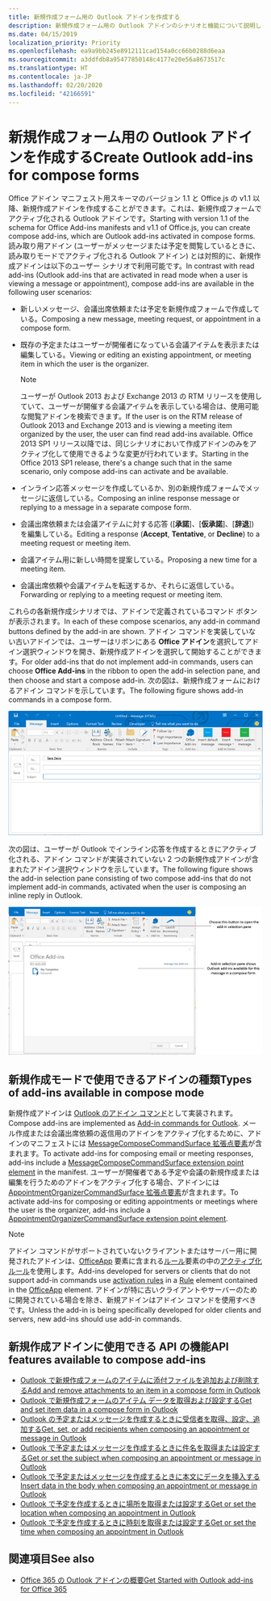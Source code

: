 ```yaml
---
title: 新規作成フォーム用の Outlook アドインを作成する
description: 新規作成フォーム用の Outlook アドインのシナリオと機能について説明します。
ms.date: 04/15/2019
localization_priority: Priority
ms.openlocfilehash: ea9a9bb245e8912111cad154a0cc66b0288d6eaa
ms.sourcegitcommit: a3ddfdb8a95477850148c4177e20e56a8673517c
ms.translationtype: HT
ms.contentlocale: ja-JP
ms.lasthandoff: 02/20/2020
ms.locfileid: "42166591"
---
```

# <a name="create-outlook-add-ins-for-compose-forms"></a><span data-ttu-id="2410d-103">新規作成フォーム用の Outlook アドインを作成する</span><span class="sxs-lookup"><span data-stu-id="2410d-103">Create Outlook add-ins for compose forms</span></span>

<span data-ttu-id="2410d-104">Office アドイン マニフェスト用スキーマのバージョン 1.1 と Office.js の v1.1 以降、新規作成アドインを作成することができます。これは、新規作成フォームでアクティブ化される Outlook アドインです。</span><span class="sxs-lookup"><span data-stu-id="2410d-104">Starting with version 1.1 of the schema for Office Add-ins manifests and v1.1 of Office.js, you can create compose add-ins, which are Outlook add-ins activated in compose forms.</span></span> <span data-ttu-id="2410d-105">読み取り用アドイン (ユーザーがメッセージまたは予定を閲覧しているときに、読み取りモードでアクティブ化される Outlook アドイン) とは対照的に、新規作成アドインは以下のユーザー シナリオで利用可能です。</span><span class="sxs-lookup"><span data-stu-id="2410d-105">In contrast with read add-ins (Outlook add-ins that are activated in read mode when a user is viewing a message or appointment), compose add-ins are available in the following user scenarios:</span></span>

- <span data-ttu-id="2410d-106">新しいメッセージ、会議出席依頼または予定を新規作成フォームで作成している。</span><span class="sxs-lookup"><span data-stu-id="2410d-106">Composing a new message, meeting request, or appointment in a compose form.</span></span>

- <span data-ttu-id="2410d-107">既存の予定またはユーザーが開催者になっている会議アイテムを表示または編集している。</span><span class="sxs-lookup"><span data-stu-id="2410d-107">Viewing or editing an existing appointment, or meeting item in which the user is the organizer.</span></span>
    
   > [!NOTE]
   > <span data-ttu-id="2410d-108">ユーザーが Outlook 2013 および Exchange 2013 の RTM リリースを使用していて、ユーザーが開催する会議アイテムを表示している場合は、使用可能な閲覧アドインを検索できます。</span><span class="sxs-lookup"><span data-stu-id="2410d-108">If the user is on the RTM release of Outlook 2013 and Exchange 2013 and is viewing a meeting item organized by the user, the user can find read add-ins available.</span></span> <span data-ttu-id="2410d-109">Office 2013 SP1 リリース以降では、同じシナリオにおいて作成アドインのみをアクティブ化して使用できるような変更が行われています。</span><span class="sxs-lookup"><span data-stu-id="2410d-109">Starting in the Office 2013 SP1 release, there's a change such that in the same scenario, only compose add-ins can activate and be available.</span></span>

- <span data-ttu-id="2410d-110">インライン応答メッセージを作成しているか、別の新規作成フォームでメッセージに返信している。</span><span class="sxs-lookup"><span data-stu-id="2410d-110">Composing an inline response message or replying to a message in a separate compose form.</span></span>

- <span data-ttu-id="2410d-111">会議出席依頼または会議アイテムに対する応答 ([**承諾**]、[**仮承諾**]、[**辞退**]) を編集している。</span><span class="sxs-lookup"><span data-stu-id="2410d-111">Editing a response (**Accept**, **Tentative**, or **Decline**) to a meeting request or meeting item.</span></span>

- <span data-ttu-id="2410d-112">会議アイテム用に新しい時間を提案している。</span><span class="sxs-lookup"><span data-stu-id="2410d-112">Proposing a new time for a meeting item.</span></span>

- <span data-ttu-id="2410d-113">会議出席依頼や会議アイテムを転送するか、それらに返信している。</span><span class="sxs-lookup"><span data-stu-id="2410d-113">Forwarding or replying to a meeting request or meeting item.</span></span>

<span data-ttu-id="2410d-114">これらの各新規作成シナリオでは、アドインで定義されているコマンド ボタンが表示されます。</span><span class="sxs-lookup"><span data-stu-id="2410d-114">In each of these compose scenarios, any add-in command buttons defined by the add-in are shown.</span></span> <span data-ttu-id="2410d-115">アドイン コマンドを実装していない古いアドインでは、ユーザーはリボンにある **Office アドイン**を選択してアドイン選択ウィンドウを開き、新規作成アドインを選択して開始することができます。</span><span class="sxs-lookup"><span data-stu-id="2410d-115">For older add-ins that do not implement add-in commands, users can choose **Office Add-ins** in the ribbon to open the add-in selection pane, and then choose and start a compose add-in.</span></span> <span data-ttu-id="2410d-116">次の図は、新規作成フォームにおけるアドイン コマンドを示しています。</span><span class="sxs-lookup"><span data-stu-id="2410d-116">The following figure shows add-in commands in a compose form.</span></span>

![アドイン コマンドが含まれた Outlook 作成フォームが表示されています。](../images/compose-form-commands.png)

<span data-ttu-id="2410d-118">次の図は、ユーザーが Outlook でインライン応答を作成するときにアクティブ化される、アドイン コマンドが実装されていない 2 つの新規作成アドインが含まれたアドイン選択ウィンドウを示しています。</span><span class="sxs-lookup"><span data-stu-id="2410d-118">The following figure shows the add-in selection pane consisting of two compose add-ins that do not implement add-in commands, activated when the user is composing an inline reply in Outlook.</span></span>

![作成されたアイテムに対してアクティブになるテンプレート メール アプリ](../images/templates-app-selection.png)

## <a name="types-of-add-ins-available-in-compose-mode"></a><span data-ttu-id="2410d-120">新規作成モードで使用できるアドインの種類</span><span class="sxs-lookup"><span data-stu-id="2410d-120">Types of add-ins available in compose mode</span></span>

<span data-ttu-id="2410d-121">新規作成アドインは [Outlook のアドイン コマンド](add-in-commands-for-outlook.md)として実装されます。</span><span class="sxs-lookup"><span data-stu-id="2410d-121">Compose add-ins are implemented as [Add-in commands for Outlook](add-in-commands-for-outlook.md).</span></span> <span data-ttu-id="2410d-122">メール作成または会議出席依頼の返信用のアドインをアクティブ化するために、アドインのマニフェストには [MessageComposeCommandSurface 拡張点要素](../reference/manifest/extensionpoint.md#messagecomposecommandsurface)が含まれます。</span><span class="sxs-lookup"><span data-stu-id="2410d-122">To activate add-ins for composing email or meeting responses, add-ins include a [MessageComposeCommandSurface extension point element](../reference/manifest/extensionpoint.md#messagecomposecommandsurface) in the manifest.</span></span> <span data-ttu-id="2410d-123">ユーザーが開催者である予定や会議の新規作成または編集を行うためのアドインをアクティブ化する場合、アドインには [AppointmentOrganizerCommandSurface 拡張点要素](../reference/manifest/extensionpoint.md#appointmentorganizercommandsurface)が含まれます。</span><span class="sxs-lookup"><span data-stu-id="2410d-123">To activate add-ins for composing or editing appointments or meetings where the user is the organizer, add-ins include a [AppointmentOrganizerCommandSurface extension point element](../reference/manifest/extensionpoint.md#appointmentorganizercommandsurface).</span></span>

> [!NOTE]
> <span data-ttu-id="2410d-124">アドイン コマンドがサポートされていないクライアントまたはサーバー用に開発されたアドインは、[OfficeApp](../reference/manifest/officeapp.md) 要素に含まれる[ルール](../reference/manifest/rule.md)要素の中の[アクティブ化ルール](activation-rules.md)を使用します。</span><span class="sxs-lookup"><span data-stu-id="2410d-124">Add-ins developed for servers or clients that do not support add-in commands use [activation rules](activation-rules.md) in a [Rule](../reference/manifest/rule.md) element contained in the [OfficeApp](../reference/manifest/officeapp.md) element.</span></span> <span data-ttu-id="2410d-125">アドインが特に古いクライアントやサーバーのために開発されている場合を除き、新規アドインはアドイン コマンドを使用すべきです。</span><span class="sxs-lookup"><span data-stu-id="2410d-125">Unless the add-in is being specifically developed for older clients and servers, new add-ins should use add-in commands.</span></span>

## <a name="api-features-available-to-compose-add-ins"></a><span data-ttu-id="2410d-126">新規作成アドインに使用できる API の機能</span><span class="sxs-lookup"><span data-stu-id="2410d-126">API features available to compose add-ins</span></span>

- [<span data-ttu-id="2410d-127">Outlook で新規作成フォームのアイテムに添付ファイルを追加および削除する</span><span class="sxs-lookup"><span data-stu-id="2410d-127">Add and remove attachments to an item in a compose form in Outlook</span></span>](add-and-remove-attachments-to-an-item-in-a-compose-form.md)
- [<span data-ttu-id="2410d-128">Outlook で新規作成フォームのアイテム データを取得および設定する</span><span class="sxs-lookup"><span data-stu-id="2410d-128">Get and set item data in a compose form in Outlook</span></span>](get-and-set-item-data-in-a-compose-form.md)
- [<span data-ttu-id="2410d-129">Outlook の予定またはメッセージを作成するときに受信者を取得、設定、追加する</span><span class="sxs-lookup"><span data-stu-id="2410d-129">Get, set, or add recipients when composing an appointment or message in Outlook</span></span>](get-set-or-add-recipients.md)
- [<span data-ttu-id="2410d-130">Outlook で予定またはメッセージを作成するときに件名を取得または設定する</span><span class="sxs-lookup"><span data-stu-id="2410d-130">Get or set the subject when composing an appointment or message in Outlook</span></span>](get-or-set-the-subject.md)
- [<span data-ttu-id="2410d-131">Outlook で予定またはメッセージを作成するときに本文にデータを挿入する</span><span class="sxs-lookup"><span data-stu-id="2410d-131">Insert data in the body when composing an appointment or message in Outlook</span></span>](insert-data-in-the-body.md)
- [<span data-ttu-id="2410d-132">Outlook で予定を作成するときに場所を取得または設定する</span><span class="sxs-lookup"><span data-stu-id="2410d-132">Get or set the location when composing an appointment in Outlook</span></span>](get-or-set-the-location-of-an-appointment.md)
- [<span data-ttu-id="2410d-133">Outlook で予定を作成するときに時刻を取得または設定する</span><span class="sxs-lookup"><span data-stu-id="2410d-133">Get or set the time when composing an appointment in Outlook</span></span>](get-or-set-the-time-of-an-appointment.md)

## <a name="see-also"></a><span data-ttu-id="2410d-134">関連項目</span><span class="sxs-lookup"><span data-stu-id="2410d-134">See also</span></span>

- [<span data-ttu-id="2410d-135">Office 365 の Outlook アドインの概要</span><span class="sxs-lookup"><span data-stu-id="2410d-135">Get Started with Outlook add-ins for Office 365</span></span>](../quickstarts/outlook-quickstart.md)
